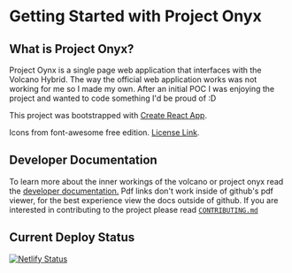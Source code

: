 # Getting Started with Project Onyx

## What is Project Onyx?

Project Oynx is a single page web application that interfaces with the Volcano Hybrid. The way the official web application works was not working for me so I made my own. After an initial POC I was enjoying the project and wanted to code something I'd be proud of :D

This project was bootstrapped with [Create React App](https://github.com/facebook/create-react-app).

Icons from font-awesome free edition. [License Link](https://fontawesome.com/license).

## Developer Documentation

To learn more about the inner workings of the volcano or project onyx read the [developer documentation.](https://github.com/ImACoderImACoderImACoder/onyx/blob/main/Documentation/TableOfContents/Developer%20Documentation.pdf) Pdf links don't work inside of github's pdf viewer, for the best experience view the docs outside of github. If you are interested in contributing to the project please read [`CONTRIBUTING.md`](CONTRIBUTING.md)

## Current Deploy Status

[![Netlify Status](https://api.netlify.com/api/v1/badges/900dbc79-5910-45a1-b756-3288f2362d0b/deploy-status)](https://app.netlify.com/sites/projectonyx/deploys)
